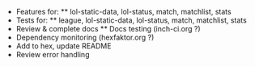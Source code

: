 * Features for:
** lol-static-data, lol-status, match, matchlist, stats
* Tests for:
** league, lol-static-data, lol-status, match, matchlist, stats
* Review & complete docs
** Docs testing (inch-ci.org ?)
* Dependency monitoring (hexfaktor.org ?)
* Add to hex, update README
* Review error handling
